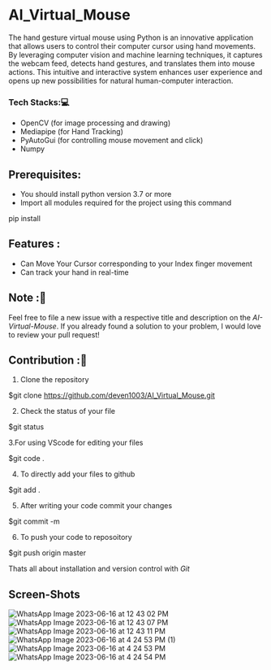 # AI_Virtual_Mouse

The hand gesture virtual mouse using Python is an innovative application that allows users to control their computer cursor using hand movements. By leveraging computer vision and machine learning techniques, it captures the webcam feed, detects hand gestures, and translates them into mouse actions. This intuitive and interactive system enhances user experience and opens up new possibilities for natural human-computer interaction.

### Tech Stacks:💻
- OpenCV (for image processing and drawing)
- Mediapipe (for Hand Tracking)
- PyAutoGui (for controlling mouse movement and click)
- Numpy

## Prerequisites:
- You should install python version 3.7 or more
- Import all modules required for the project using this command

pip install <module name>


## Features :
* Can Move Your Cursor corresponding to your Index finger movement
* Can track your hand in real-time


## Note :📝 
Feel free to file a new issue with a respective title and description on the *AI-Virtual-Mouse*. If you already found a solution to your problem, I would love to review your pull request! 

## Contribution :📲
1. Clone the repository 

$git clone https://github.com/deven1003/AI_Virtual_Mouse.git

2. Check the status of your file 

$git status


3.For using VScode for editing your files 

$git code .

4. To directly add your files to github

$git add .

5. After writing your code commit your changes 

$git commit -m  <message>

6. To push your code to reposoitory

$git push origin master

Thats all about installation and version control with *Git*

## Screen-Shots
![WhatsApp Image 2023-06-16 at 12 43 02 PM](https://github.com/deven1003/AI_Virtual_Mouse/assets/89897347/4843c782-1d9d-4a22-9964-57cb6e256c86)
![WhatsApp Image 2023-06-16 at 12 43 07 PM](https://github.com/deven1003/AI_Virtual_Mouse/assets/89897347/1a025ce3-982b-4ce7-ad1e-e4b7d17fc553)
![WhatsApp Image 2023-06-16 at 12 43 11 PM](https://github.com/deven1003/AI_Virtual_Mouse/assets/89897347/b22b60d5-9456-46e4-8059-dbbdfc941248)
![WhatsApp Image 2023-06-16 at 4 24 53 PM (1)](https://github.com/deven1003/AI_Virtual_Mouse/assets/89897347/182224eb-47f5-4621-8af1-30fbeb3202ac)
![WhatsApp Image 2023-06-16 at 4 24 53 PM](https://github.com/deven1003/AI_Virtual_Mouse/assets/89897347/9578e7a6-7398-4dd9-96e0-0e41cc74f192)
![WhatsApp Image 2023-06-16 at 4 24 54 PM](https://github.com/deven1003/AI_Virtual_Mouse/assets/89897347/16ac8745-6ca8-40fa-aa20-82e7cd18a635)

